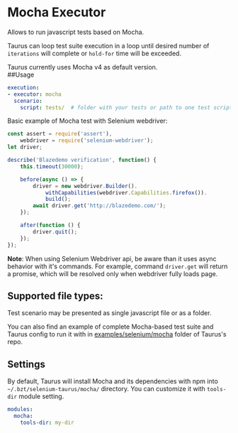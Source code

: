# Mocha Executor
Allows to run javascript tests based on Mocha.

Taurus can loop test suite execution in a loop until desired number of `iterations` will complete or `hold-for` time
will be exceeded.

Taurus currently uses Mocha v4 as default version.  
##Usage
```yaml
execution:
- executor: mocha
  scenario:
    script: tests/  # folder with your tests or path to one test script
```

Basic example of Mocha test with Selenium webdriver:
```javascript
const assert = require('assert'),
    webdriver = require('selenium-webdriver');
let driver;

describe('Blazedemo verification', function() {
    this.timeout(30000);

    before(async () => {
        driver = new webdriver.Builder().
            withCapabilities(webdriver.Capabilities.firefox()).
            build();
        await driver.get('http://blazedemo.com/');
    });

    after(function () {
        driver.quit();
    });
});

```
**Note**: When using Selenium Webdriver api, be aware than it uses async behavior with it's commands. For example, command `driver.get` will return a promise, which will be resolved only when webdriver fully loads page.  

## Supported file types:

Test scenario may be presented as single javascript file or as a folder.

You can also find an example of complete Mocha-based test suite and Taurus config to run it with
in [examples/selenium/mocha](https://github.com/Blazemeter/taurus/tree/master/examples/selenium/mocha)
folder of Taurus's repo.

## Settings

By default, Taurus will install Mocha and its dependencies with npm into `~/.bzt/selenium-taurus/mocha/` directory.
You can customize it with `tools-dir` module setting.

```yaml
modules:
  mocha:
    tools-dir: my-dir
```